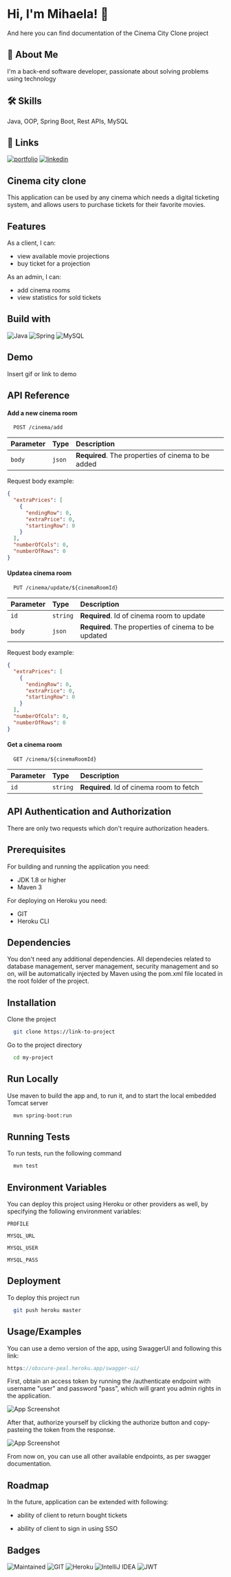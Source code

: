 # Hi, I'm Mihaela! 👋
And here you can find documentation of the Cinema City Clone project


## 🚀 About Me
I'm a back-end software developer, passionate about solving problems using technology 
## 🛠 Skills
Java, OOP, Spring Boot, Rest APIs, MySQL


## 🔗 Links
[![portfolio](https://img.shields.io/badge/my_portfolio-000?style=for-the-badge&logo=ko-fi&logoColor=white)](https://mihaelaantalute.github.io/)
[![linkedin](https://img.shields.io/badge/linkedin-0A66C2?style=for-the-badge&logo=linkedin&logoColor=white)](https://www.linkedin.com/in/mihaela-antalute-4248b7263/)



## Cinema city clone


This application can be used by any cinema which needs a digital ticketing system, and allows users to purchase tickets for their favorite movies.




## Features
As a client, I can:
- view available movie projections
- buy ticket for a projection

As an admin, I can:
- add cinema rooms
- view statistics for sold tickets


## Build with
![Java](https://img.shields.io/badge/Java-ED8B00?style=for-the-badge&logo=java&logoColor=white)
![Spring](https://img.shields.io/badge/Spring-6DB33F?style=for-the-badge&logo=spring&logoColor=white)
![MySQL](https://img.shields.io/badge/mysql-%2300f.svg?style=for-the-badge&logo=mysql&logoColor=white)

## Demo

Insert gif or link to demo


## API Reference

#### Add a new cinema room

```http
  POST /cinema/add
```

| Parameter | Type     | Description                |
| :-------- | :------- | :------------------------- |
| `body` | `json` | **Required**.  The properties of cinema to be added  |

Request body example:

```json
{
  "extraPrices": [
    {
      "endingRow": 0,
      "extraPrice": 0,
      "startingRow": 0
    }
  ],
  "numberOfCols": 0,
  "numberOfRows": 0
}
```  


#### Updatea cinema room

```http
  PUT /cinema/update/${cinemaRoomId}
```

| Parameter | Type     | Description                       |
| :-------- | :------- | :-------------------------------- |
| `id`      | `string` | **Required**.  Id of cinema room to update|
|  `body` | `json` | **Required**.  The properties of cinema to be updated |

Request body example:

```json
{
  "extraPrices": [
    {
      "endingRow": 0,
      "extraPrice": 0,
      "startingRow": 0
    }
  ],
  "numberOfCols": 0,
  "numberOfRows": 0
}
``` 


#### Get a cinema room
```http
  GET /cinema/${cinemaRoomId}
```

| Parameter | Type     | Description                       |
| :-------- | :------- | :-------------------------------- |
| `id`      | `string` | **Required**.   Id of cinema room to fetch  |



## API Authentication and Authorization
There are only two requests which don't require authorization headers.
## Prerequisites

For building and running the application you need:
- JDK 1.8 or higher
- Maven 3

For deploying on Heroku you need:
- GIT 
- Heroku CLI

## Dependencies
You don't need any additional dependencies.
All dependecies related to database management, server management, security management and so on, will be automatically injected by Maven using the pom.xml file located in the root folder of the project.

## Installation
Clone the project

```bash
  git clone https://link-to-project
```

Go to the project directory

```bash
  cd my-project
```






## Run Locally

Use maven to build the app and, to run it, and to start the local embedded Tomcat server

```bash
  mvn spring-boot:run
```


## Running Tests

To run tests, run the following command

```bash
  mvn test
```



## Environment Variables

You can deploy this project using Heroku or other providers as well, by specifying the following environment variables:

`PROFILE`

`MYSQL_URL`

`MYSQL_USER`

`MYSQL_PASS`




## Deployment


To deploy this project run

```bash
  git push heroku master
```



## Usage/Examples

You can use a demo version of the app, using SwaggerUI and following this link:

```javascript
https://obscure-peal.heroku.app/swagger-ui/
```

First, obtain an access token by running the /authenticate endpoint with username "user" and password "pass", which will grant you admin rights in the application.

![App Screenshot](https://i.imgur.com/VTQibfA_d.webp?maxwidth=760&fidelity=grand)

After that, authorize yourself by clicking the authorize button and copy-pasteing the token from the response.

![App Screenshot](https://i.imgur.com/arTX2Ke_d.webp?maxwidth=760&fidelity=grand)

From now on, you can use all other available endpoints, as per swagger documentation.



## Roadmap

In the future, application can be extended with following:

- ability of client to return bought tickets

- ability of client to sign in using SSO



## Badges

![Maintained](https://img.shields.io/badge/Maintained%3F-yes-green.svg)
![GIT](https://img.shields.io/badge/GIT-E44C30?style=for-the-badge&logo=git&logoColor=white)
![Heroku](https://img.shields.io/badge/heroku-%23430098.svg?style=for-the-badge&logo=heroku&logoColor=white)
![IntelliJ IDEA](https://img.shields.io/badge/IntelliJIDEA-000000.svg?style=for-the-badge&logo=intellij-idea&logoColor=white)
![JWT](https://img.shields.io/badge/json%20web%20tokens-323330?style=for-the-badge&logo=json-web-tokens&logoColor=pink)



